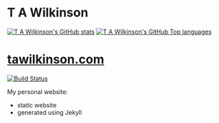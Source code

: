 # T A Wilkinson

[![T A Wilkinson's GitHub stats](https://github-readme-stats.vercel.app/api?username=tawilkinson&count_private=true&theme=dark&include_all_commits=true)](https://github.com/anuraghazra/github-readme-stats)
[![T A Wilkinson's GitHub Top languages](https://github-readme-stats.vercel.app/api/top-langs/?username=tawilkinson&theme=dark&hide=jupyter%20notebook,html,autohotkey)](https://github.com/anuraghazra/github-readme-stats)


# [tawilkinson.com](https://tawilkinson.com)

[![Build Status](https://github.com/tawilkinson/tawilkinson/actions/workflows/ci.yml/badge.svg)](https://github.com/tawilkinson/tawilkinson/actions/workflows/ci.yml)

My personal website:
- static website
- generated using Jekyll
